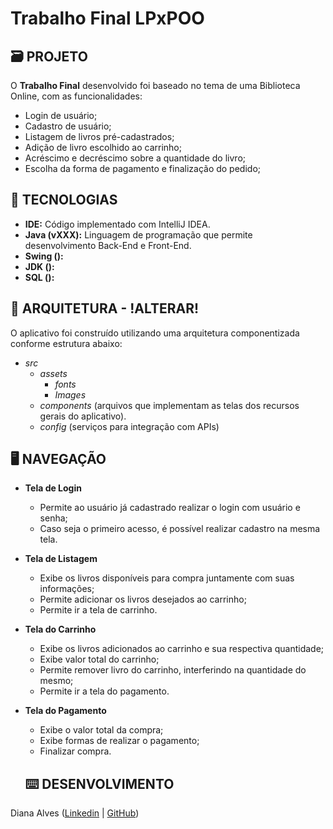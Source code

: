 # Trabalho Final LPxPOO


## 🗃️ PROJETO  

O **Trabalho Final** desenvolvido foi baseado no tema de uma Biblioteca Online, com as funcionalidades:
- Login de usuário;
- Cadastro de usuário;
- Listagem de livros pré-cadastrados;
- Adição de livro escolhido ao carrinho;
- Acréscimo e decréscimo sobre a quantidade do livro;
- Escolha da forma de pagamento e finalização do pedido;


## 🔧 TECNOLOGIAS 
- **IDE:** Código implementado com IntelliJ IDEA.
- **Java (vXXX):** Linguagem de programação que permite desenvolvimento Back-End e Front-End.
- **Swing ():**
- **JDK ():**
- **SQL ():**


## 📐 ARQUITETURA  - !ALTERAR!
O aplicativo foi construído utilizando uma arquitetura componentizada conforme estrutura abaixo:
- _src_
  - _assets_
    - _fonts_
    - _Images_
  - _components_ (arquivos que implementam as telas dos recursos gerais do aplicativo).
  - _config_ (serviços para integração com APIs)


## 🖥️ NAVEGAÇÃO
- **Tela de Login**
  - Permite ao usuário já cadastrado realizar o login com usuário e senha;
  - Caso seja o primeiro acesso, é possível realizar cadastro na mesma tela.
- **Tela de Listagem**
  - Exibe os livros disponíveis para compra juntamente com suas informações;
  - Permite adicionar os livros desejados ao carrinho;
  - Permite ir a tela de carrinho.
- **Tela do Carrinho**
  - Exibe os livros adicionados ao carrinho e sua respectiva quantidade;
  - Exibe valor total do carrinho;
  - Permite remover livro do carrinho, interferindo na quantidade do mesmo;
  - Permite ir a tela do pagamento.
- **Tela do Pagamento**
  - Exibe o valor total da compra;
  - Exibe formas de realizar o pagamento;
  - Finalizar compra.
 

  ## ⌨️ DESENVOLVIMENTO  
Diana Alves ([Linkedin](https://www.linkedin.com/in/diana-alves-6a99271b5/) | [GitHub](https://github.com/Dianaaaf)) 
